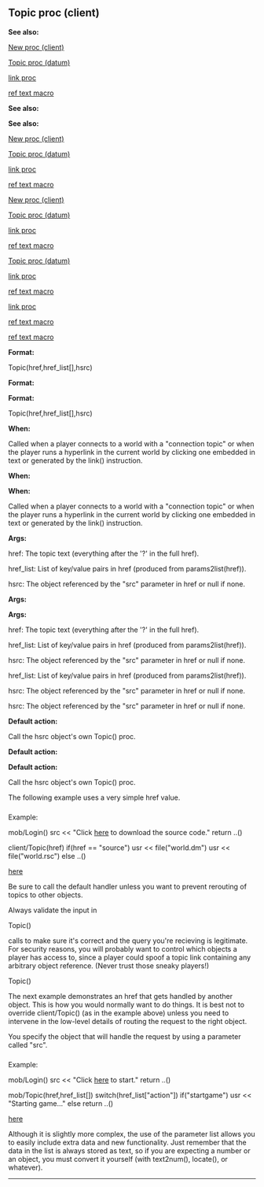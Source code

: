 

 Topic proc (client)
---------------------




**See also:** 


[New proc (client)](#/client/proc/New) 

[Topic proc (datum)](#/datum/proc/Topic) 

[link proc](#/proc/link) 

[ref text macro](#/DM/text/macros/ref) 






**See also:** 

**See also:**

[New proc (client)](#/client/proc/New) 

[Topic proc (datum)](#/datum/proc/Topic) 

[link proc](#/proc/link) 

[ref text macro](#/DM/text/macros/ref) 




[New proc (client)](#/client/proc/New)

[Topic proc (datum)](#/datum/proc/Topic) 

[link proc](#/proc/link) 

[ref text macro](#/DM/text/macros/ref) 



[Topic proc (datum)](#/datum/proc/Topic)

[link proc](#/proc/link) 

[ref text macro](#/DM/text/macros/ref) 


[link proc](#/proc/link)

[ref text macro](#/DM/text/macros/ref) 

[ref text macro](#/DM/text/macros/ref)


**Format:** 


 Topic(href,href\_list[],hsrc)
 


**Format:** 

**Format:**

 Topic(href,href\_list[],hsrc)



**When:** 


 Called when a player connects to a world with a "connection topic" or
 when the player runs a hyperlink in the current world by clicking one
 embedded in text or generated by the link() instruction.
 


**When:** 

**When:**

 Called when a player connects to a world with a "connection topic" or
 when the player runs a hyperlink in the current world by clicking one
 embedded in text or generated by the link() instruction.



**Args:** 


 href: The topic text (everything after the '?' in the full href).
 
 href\_list: List of key/value pairs in href (produced from params2list(href)).
 
 hsrc: The object referenced by the "src" parameter in href or null if none.
 




**Args:** 

**Args:**

 href: The topic text (everything after the '?' in the full href).
 
 href\_list: List of key/value pairs in href (produced from params2list(href)).
 
 hsrc: The object referenced by the "src" parameter in href or null if none.
 



 href\_list: List of key/value pairs in href (produced from params2list(href)).
 
 hsrc: The object referenced by the "src" parameter in href or null if none.
 


 hsrc: The object referenced by the "src" parameter in href or null if none.



**Default action:** 


 Call the hsrc object's own Topic() proc.
 


**Default action:** 

**Default action:**

 Call the hsrc object's own Topic() proc.


 The following example uses a very simple href value.



### 
 Example:



 mob/Login()
 src << "Click
 [here](?source) 
 to download the source code."
 return ..()

client/Topic(href)
 if(href == "source")
 usr << file("world.dm")
 usr << file("world.rsc")
 else ..()

[here](?source)

 Be sure to call the default handler unless you want to prevent rerouting
of topics to other objects.




 Always validate the input in
 
 Topic()
 
 calls
to make sure it's correct and the query you're recieving is legitimate. For
security reasons, you will probably want to control which objects a player has
access to, since a player could spoof a topic link containing any arbitrary
object reference. (Never trust those sneaky players!)




 Topic()


 The next example demonstrates an href that gets handled by another object.
This is how you would normally want to do things. It is best not to override
client/Topic() (as in the example above) unless you need to intervene in the
low-level details of routing the request to the right object.




 You specify the object that will handle the request by using a parameter
called "src".



### 
 Example:



 mob/Login()
 src << "Click
 [here](?src=\ref[src];action=startgame) 
 to start."
 return ..()

mob/Topic(href,href\_list[])
 switch(href\_list["action"])
 if("startgame")
 usr << "Starting game..."
 else
 return ..()

[here](?src=\ref[src];action=startgame)

 Although it is slightly more complex, the use of the parameter list allows
you to easily include extra data and new functionality. Just remember that
the data in the list is always stored as text, so if you are expecting a
number or an object, you must convert it yourself (with text2num(), locate(),
or whatever).





---


